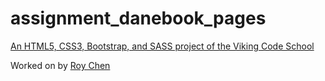 # assignment_danebook_pages

[An HTML5, CSS3, Bootstrap, and SASS project of the Viking Code School](http://www.vikingcodeschool.com)

Worked on by [Roy Chen](https://github.com/roychen25)